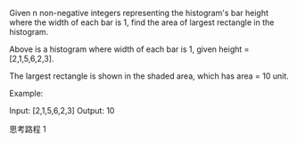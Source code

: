Given n non-negative integers representing the histogram's bar height where the width of each bar is 1, find the area of largest rectangle in the histogram.




Above is a histogram where width of each bar is 1, given height = [2,1,5,6,2,3].




The largest rectangle is shown in the shaded area, which has area = 10 unit.



Example:

Input: [2,1,5,6,2,3]
Output: 10

思考路程
1 